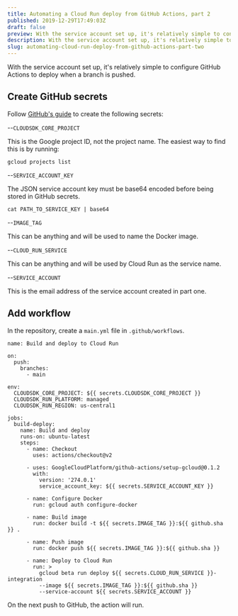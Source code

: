 ```yaml
---
title: Automating a Cloud Run deploy from GitHub Actions, part 2
published: 2019-12-29T17:49:03Z
draft: false
preview: With the service account set up, it's relatively simple to configure GitHub Actions to deploy when a branch is pushed.
description: With the service account set up, it's relatively simple to configure GitHub Actions to deploy when a branch is pushed.
slug: automating-cloud-run-deploy-from-github-actions-part-two
---
```


With the service account set up, it's relatively simple to configure GitHub Actions to deploy when a branch is pushed.

## Create GitHub secrets

Follow [GitHub's guide](https://help.github.com/en/actions/automating-your-workflow-with-github-actions/creating-and-using-encrypted-secrets#creating-encrypted-secrets) to create the following secrets:

--`CLOUDSDK_CORE_PROJECT`

This is the Google project ID, not the project name. The easiest way to find this is by running:

```language-bash
gcloud projects list
```

--`SERVICE_ACCOUNT_KEY`

The JSON service account key must be base64 encoded before being stored in GitHub secrets.

```language-bash
cat PATH_TO_SERVICE_KEY | base64
```

--`IMAGE_TAG`

This can be anything and will be used to name the Docker image.

--`CLOUD_RUN_SERVICE`

This can be anything and will be used by Cloud Run as the service name.

--`SERVICE_ACCOUNT`

This is the email address of the service account created in part one.

## Add workflow

In the repository, create a `main.yml` file in `.github/workflows`.

```language-yaml
name: Build and deploy to Cloud Run

on:
  push:
    branches:
      - main

env:
  CLOUDSDK_CORE_PROJECT: ${{ secrets.CLOUDSDK_CORE_PROJECT }}
  CLOUDSDK_RUN_PLATFORM: managed
  CLOUDSDK_RUN_REGION: us-central1

jobs:
  build-deploy:
    name: Build and deploy
    runs-on: ubuntu-latest
    steps:
      - name: Checkout
        uses: actions/checkout@v2

      - uses: GoogleCloudPlatform/github-actions/setup-gcloud@0.1.2
        with:
          version: '274.0.1'
          service_account_key: ${{ secrets.SERVICE_ACCOUNT_KEY }}

      - name: Configure Docker
        run: gcloud auth configure-docker

      - name: Build image
        run: docker build -t ${{ secrets.IMAGE_TAG }}:${{ github.sha }} .

      - name: Push image
        run: docker push ${{ secrets.IMAGE_TAG }}:${{ github.sha }}

      - name: Deploy to Cloud Run
        run: >
          gcloud beta run deploy ${{ secrets.CLOUD_RUN_SERVICE }}-integration
          --image ${{ secrets.IMAGE_TAG }}:${{ github.sha }}
          --service-account ${{ secrets.SERVICE_ACCOUNT }}
```

On the next push to GitHub, the action will run.
